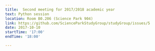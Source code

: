 ```yaml
---
title:  Second meeting for 2017/2018 academic year 
text: Python session
location: Room B0.206 (Science Park 904)
link: https://github.com/ScienceParkStudyGroup/studyGroup/issues/5
date: 2017-10-10
startTime: '17:00'
endTime: '18:00'

---
```

